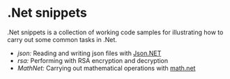 # .Net snippets

.Net snippets is a collection of working code samples for illustrating how to carry out some common tasks in .Net.

* *json:* Reading and writing json files with [Json.NET](https://www.newtonsoft.com/json)
* *rsa:* Performing with RSA encryption and decryption
* *MathNet:* Carrying out mathematical operations with [math.net](https://www.mathdotnet.com/)
